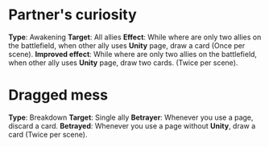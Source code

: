 # Partner's curiosity
**Type**: Awakening
**Target**: All allies
**Effect**: While where are only two allies on the battlefield, when other ally uses **Unity** page, draw a card (Once per scene).
**Improved effect**: While where are only two allies on the battlefield, when other ally uses **Unity** page, draw two cards. (Twice per scene).

# Dragged mess
**Type**: Breakdown
**Target**: Single ally
**Betrayer**: Whenever you use a page, discard a card.
**Betrayed**: Whenever you use a page without **Unity**, draw a card (Twice per scene).